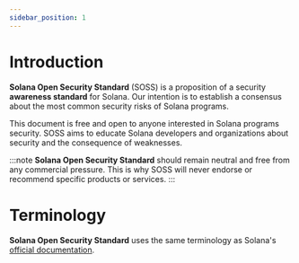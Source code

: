 ```yaml
---
sidebar_position: 1
---
```


# Introduction

**Solana Open Security Standard** (SOSS) is a proposition of a security **awareness standard** for Solana. Our intention is to establish a consensus about the most common security risks of Solana programs.

This document is free and open to anyone interested in Solana programs security. SOSS aims to educate Solana developers and organizations about security and the consequence of weaknesses. 

:::note
**Solana Open Security Standard** should remain neutral and free from any commercial pressure. This is why SOSS will never endorse or recommend specific products or services.
:::

# Terminology 

**Solana Open Security Standard** uses the same terminology as Solana's [official documentation](https://docs.solana.com/terminology).
